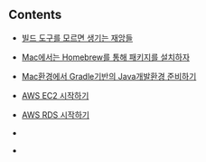 ## Contents

- [빌드 도구를 모르면 생기는 재앙들]()
- [Mac에서는 Homebrew를 통해 패키지를 설치하자]()
- [Mac환경에서 Gradle기반의 Java개발환경 준비하기]()
- [AWS EC2 시작하기](https://github.com/stunstunstun/awesome-wiki/blob/master/DevOps/aws-create-ec2-instance.md)
- [AWS RDS 시작하기]()

- []()
- []()
